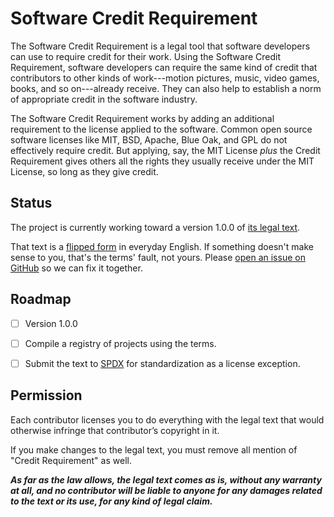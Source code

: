 # Software Credit Requirement

The Software Credit Requirement is a legal tool that software developers can use to require credit for their work.  Using the Software Credit Requirement, software developers can require the same kind of credit that contributors to other kinds of work---motion pictures, music, video games, books, and so on---already receive.  They can also help to establish a norm of appropriate credit in the software industry.

The Software Credit Requirement works by adding an additional requirement to the license applied to the software.  Common open source software licenses like MIT, BSD, Apache, Blue Oak, and GPL do not effectively require credit.  But applying, say, the MIT License _plus_ the Credit Requirement gives others all the rights they usually receive under the MIT License, so long as they give credit.

## Status

The project is currently working toward a version 1.0.0 of [its legal text](./text.md).

That text is a [flipped form](https://flippedform.com/) in everyday English.  If something doesn't make sense to you, that's the terms' fault, not yours.  Please [open an issue on GitHub](https://github.com/creditstxt/credit-requirement/issues/new) so we can fix it together.

## Roadmap

- [ ] Version 1.0.0

- [ ] Compile a registry of projects using the terms.

- [ ] Submit the text to [SPDX](https://spdx.org) for standardization as a license exception.

## Permission

Each contributor licenses you to do everything with the legal text that would otherwise infringe that contributor’s copyright in it.

If you make changes to the legal text, you must remove all mention of "Credit Requirement" as well.

***As far as the law allows, the legal text comes as is, without any warranty at all, and no contributor will be liable to anyone for any damages related to the text or its use, for any kind of legal claim.***
